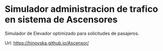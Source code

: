 # Simulador administracion de trafico en sistema de Ascensores
Simulador de Elevador optimizado para solicitudes de pasajeros.


Url:  https://hinovska.github.io/Ascensor/
